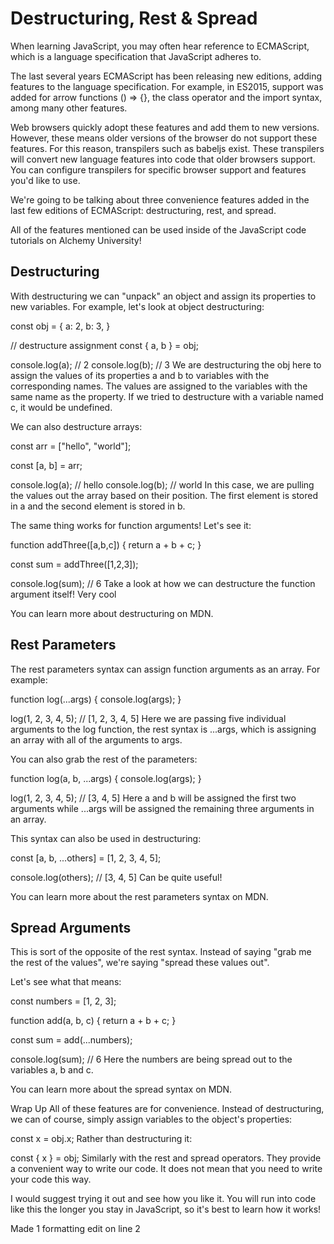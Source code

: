 # Destructuring, Rest & Spread

When learning JavaScript, you may often hear reference to ECMAScript, which is a language specification that JavaScript adheres to.

The last several years ECMAScript has been releasing new editions, adding features to the language specification. For example, in ES2015, support was added for arrow functions () => {}, the class operator and the import syntax, among many other features.

Web browsers quickly adopt these features and add them to new versions. However, these means older versions of the browser do not support these features. For this reason, transpilers such as babeljs exist. These transpilers will convert new language features into code that older browsers support. You can configure transpilers for specific browser support and features you'd like to use.

We're going to be talking about three convenience features added in the last few editions of ECMAScript: destructuring, rest, and spread.

All of the features mentioned can be used inside of the JavaScript code tutorials on Alchemy University!

## Destructuring

With destructuring we can "unpack" an object and assign its properties to new variables. For example, let's look at object destructuring:

const obj = {
a: 2,
b: 3,
}

// destructure assignment
const { a, b } = obj;

console.log(a); // 2
console.log(b); // 3
We are destructuring the obj here to assign the values of its properties a and b to variables with the corresponding names. The values are assigned to the variables with the same name as the property. If we tried to destructure with a variable named c, it would be undefined.

We can also destructure arrays:

const arr = ["hello", "world"];

const [a, b] = arr;

console.log(a); // hello
console.log(b); // world
In this case, we are pulling the values out the array based on their position. The first element is stored in a and the second element is stored in b.

The same thing works for function arguments! Let's see it:

function addThree([a,b,c]) {
return a + b + c;
}

const sum = addThree([1,2,3]);

console.log(sum); // 6
Take a look at how we can destructure the function argument itself! Very cool

You can learn more about destructuring on MDN.

## Rest Parameters

The rest parameters syntax can assign function arguments as an array. For example:

function log(...args) {
console.log(args);
}

log(1, 2, 3, 4, 5); // [1, 2, 3, 4, 5]
Here we are passing five individual arguments to the log function, the rest syntax is ...args, which is assigning an array with all of the arguments to args.

You can also grab the rest of the parameters:

function log(a, b, ...args) {
console.log(args);
}

log(1, 2, 3, 4, 5); // [3, 4, 5]
Here a and b will be assigned the first two arguments while ...args will be assigned the remaining three arguments in an array.

This syntax can also be used in destructuring:

const [a, b, ...others] = [1, 2, 3, 4, 5];

console.log(others); // [3, 4, 5]
Can be quite useful!

You can learn more about the rest parameters syntax on MDN.

## Spread Arguments

This is sort of the opposite of the rest syntax. Instead of saying "grab me the rest of the values", we're saying "spread these values out".

Let's see what that means:

const numbers = [1, 2, 3];

function add(a, b, c) {
return a + b + c;
}

const sum = add(...numbers);

console.log(sum); // 6
Here the numbers are being spread out to the variables a, b and c.

You can learn more about the spread syntax on MDN.

Wrap Up
All of these features are for convenience. Instead of destructuring, we can of course, simply assign variables to the object's properties:

const x = obj.x;
Rather than destructuring it:

const { x } = obj;
Similarly with the rest and spread operators. They provide a convenient way to write our code. It does not mean that you need to write your code this way.

I would suggest trying it out and see how you like it. You will run into code like this the longer you stay in JavaScript, so it's best to learn how it works!

Made 1 formatting edit on line 2
